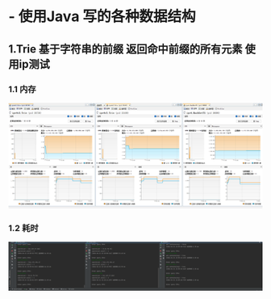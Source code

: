 # - 使用Java 写的各种数据结构
## 1.Trie 基于字符串的前缀 返回命中前缀的所有元素 使用ip测试
### 1.1 内存
![示例图片](img/1.1memory对比.png)
### 1.2 耗时
![示例图片](img/1.2耗时.png)
